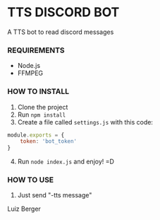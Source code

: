 # TTS DISCORD BOT
A TTS bot to read discord messages

### REQUIREMENTS
- Node.js
- FFMPEG

### HOW TO INSTALL
1. Clone the project
2. Run `npm install`
3. Create a file called `settings.js` with this code:
```javascript
module.exports = {
    token: 'bot_token'
}
```
4. Run `node index.js` and enjoy! =D


### HOW TO USE
1. Just send "-tts message"

Luiz Berger
